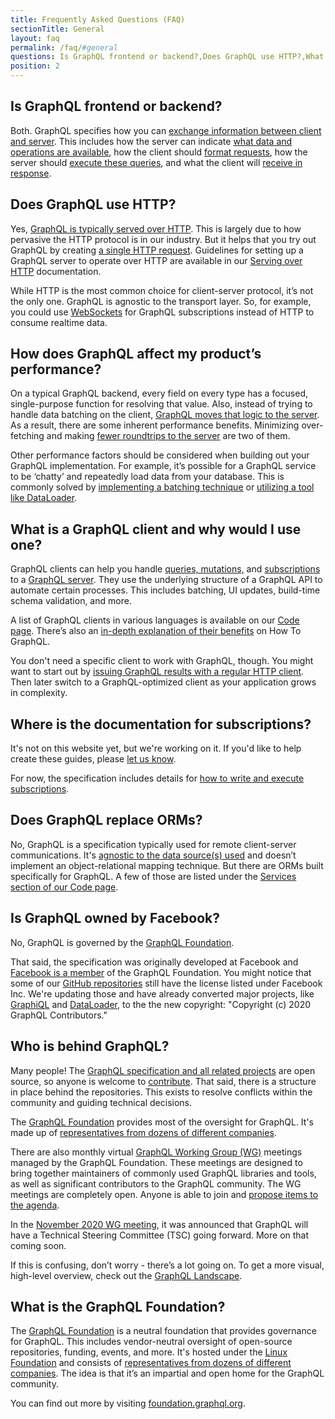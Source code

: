 ```yaml
---
title: Frequently Asked Questions (FAQ)
sectionTitle: General
layout: faq
permalink: /faq/#general
questions: Is GraphQL frontend or backend?,Does GraphQL use HTTP?,What is a GraphQL client and why would I use one?,Where is the documentation for subscriptions?,Does GraphQL replace ORMs?,Is GraphQL owned by Facebook?,Who is behind GraphQL?,What is the GraphQL Foundation?
position: 2
---
```


## Is GraphQL frontend or backend?

Both. GraphQL specifies how you can [exchange information between client and server](https://www.howtographql.com/basics/3-big-picture/). This includes how the server can indicate [what data and operations are available](/learn/introspection/), how the client should [format requests](/learn/queries/), how the server should [execute these queries](/learn/execution/), and what the client will [receive in response](/learn/serving-over-http/#response).

## Does GraphQL use HTTP?

Yes, [GraphQL is typically served over HTTP](/learn/best-practices/#http). This is largely due to how pervasive the HTTP protocol is in our industry. But it helps that you try out GraphQL by creating [a single HTTP request](#why-should-i-use-graphql). Guidelines for setting up a GraphQL server to operate over HTTP are available in our [Serving over HTTP](/learn/serving-over-http/) documentation. 

While HTTP is the most common choice for client-server protocol, it’s not the only one. GraphQL is agnostic to the transport layer. So, for example, you could use [WebSockets](https://developer.mozilla.org/en-US/docs/Web/API/WebSockets_API) for GraphQL subscriptions instead of HTTP to consume realtime data. 

## How does GraphQL affect my product’s performance?

On a typical GraphQL backend, every field on every type has a focused, single-purpose function for resolving that value. Also, instead of trying to handle data batching on the client, [GraphQL moves that logic to the server](/learn/best-practices/#server-side-batching-caching). As a result, there are some inherent performance benefits. Minimizing over-fetching and making [fewer roundtrips to the server](/learn/queries/#fields) are two of them.

Other performance factors should be considered when building out your GraphQL implementation. For example, it’s possible for a GraphQL service to be ‘chatty’ and repeatedly load data from your database. This is commonly solved by [implementing a batching technique](/learn/best-practices/#server-side-batching-caching) or [utilizing a tool like DataLoader](https://github.com/graphql/dataloader). 

## What is a GraphQL client and why would I use one?

GraphQL clients can help you handle [queries, mutations,](/learn/queries/) and [subscriptions](https://spec.graphql.org/draft/#sec-Subscription) to a [GraphQL server](https://www.howtographql.com/advanced/1-server/). They use the underlying structure of a GraphQL API to automate certain processes. This includes batching, UI updates, build-time schema validation, and more.

A list of GraphQL clients in various languages is available on our [Code page](/code/). There’s also an [in-depth explanation of their benefits](https://www.howtographql.com/advanced/0-clients/) on How To GraphQL.

You don't need a specific client to work with GraphQL, though. You might want to start out by [issuing GraphQL results with a regular HTTP client](/learn/serving-over-http/). Then later switch to a GraphQL-optimized client as your application grows in complexity.

## Where is the documentation for subscriptions?

It's not on this website yet, but we're working on it. If you'd like to help create these guides, please [let us know](https://github.com/graphql/graphql.github.io/issues/new). 

For now, the specification includes details for [how to write and execute subscriptions](https://spec.graphql.org/draft/#sec-Subscription).

## Does GraphQL replace ORMs?

No, GraphQL is a specification typically used for remote client-server communications. It's [agnostic to the data source(s) used](#is-graphql-a-database-language-like-sql) and doesn’t implement an object-relational mapping technique. But there are ORMs built specifically for GraphQL. A few of those are listed under the [Services section of our Code page](/code/#services). 

## Is GraphQL owned by Facebook?

No, GraphQL is governed by the [GraphQL Foundation](#what-is-the-graphql-foundation).

That said, the specification was originally developed at Facebook and [Facebook is a member](https://foundation.graphql.org/members/) of the GraphQL Foundation. You might notice that some of our [GitHub repositories](https://github.com/graphql/) still have the license listed under Facebook Inc. We're updating those and have already converted major projects, like [GraphiQL](https://github.com/graphql/graphiql/blob/main/LICENSE) and [DataLoader](https://github.com/graphql/dataloader/blob/master/LICENSE), to the the new copyright: "Copyright (c) 2020 GraphQL Contributors."

## Who is behind GraphQL?

Many people! The [GraphQL specification and all related projects](http://github.com/graphql/) are open source, so anyone is welcome to [contribute](#how-can-i-contribute-to-the-specification). That said, there is a structure in place behind the repositories. This exists to resolve conflicts within the community and guiding technical decisions.

The [GraphQL Foundation](#what-is-the-graphql-foundation) provides most of the oversight for GraphQL. It's made up of [representatives from dozens of different companies](https://foundation.graphql.org/members/). 

There are also monthly virtual [GraphQL Working Group (WG)](https://github.com/graphql/graphql-wg) meetings managed by the GraphQL Foundation. These meetings are designed to bring together maintainers of commonly used GraphQL libraries and tools, as well as significant contributors to the GraphQL community. The WG meetings are completely open. Anyone is able to join and [propose items to the agenda](https://github.com/graphql/graphql-wg/blob/master/agendas/). 

In the [November 2020 WG meeting](https://www.youtube.com/watch?v=UybZp9O24Ow), it was announced that GraphQL will have a Technical Steering Committee (TSC) going forward. More on that coming soon.

If this is confusing, don’t worry - there’s a lot going on. To get a more visual, high-level overview, check out the [GraphQL Landscape](https://landscape.graphql.org/).

## What is the GraphQL Foundation?

The [GraphQL Foundation](https://foundation.graphql.org/faq/) is a neutral foundation that provides governance for GraphQL. This includes vendor-neutral oversight of open-source repositories, funding, events, and more. It's hosted under the [Linux Foundation](https://www.linuxfoundation.org/) and consists of [representatives from dozens of different companies](https://foundation.graphql.org/members/). The idea is that it’s an impartial and open home for the GraphQL community.

You can find out more by visiting [foundation.graphql.org](https://foundation.graphql.org/).
